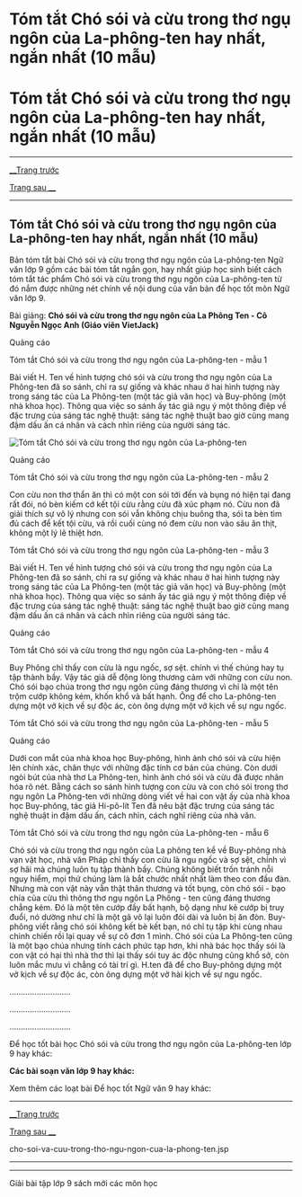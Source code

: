 # Tóm tắt Chó sói và cừu trong thơ ngụ ngôn của La-phông-ten hay nhất, ngắn nhất (10 mẫu)

# Tóm tắt Chó sói và cừu trong thơ ngụ ngôn của La-phông-ten hay nhất, ngắn nhất (10 mẫu)

* * *

[__Trang trước](https://vietjack.com/soan-van-lop-9/cho-soi-va-cuu-trong-tho-ngu-ngon-cua-la-phong-ten.jsp)

[Trang sau __](https://vietjack.com/soan-van-lop-9/cho-soi-va-cuu-trong-tho-ngu-ngon-cua-la-phong-ten.jsp)

* * *

## Tóm tắt Chó sói và cừu trong thơ ngụ ngôn của La-phông-ten hay nhất, ngắn nhất (10 mẫu)

Bản tóm tắt bài Chó sói và cừu trong thơ ngụ ngôn của La-phông-ten Ngữ văn lớp 9 gồm các bài tóm tắt ngắn gọn, hay nhất giúp học sinh biết cách tóm tắt tác phẩm Chó sói và cừu trong thơ ngụ ngôn của La-phông-ten từ đó nắm được những nét chính về nội dung của văn bản để học tốt môn Ngữ văn lớp 9.

Bài giảng: **Chó sói và cừu trong thơ ngụ ngôn của La Phông Ten - Cô Nguyễn Ngọc Anh (Giáo viên VietJack)**

Quảng cáo

Tóm tắt Chó sói và cừu trong thơ ngụ ngôn của La-phông-ten - mẫu 1

Bài viết H. Ten về hình tượng chó sói và cừu trong thơ ngụ ngôn của La Phông-ten đã so sánh, chỉ ra sự giống và khác nhau ở hai hình tượng này trong sáng tác của La Phông-ten (một tác giả văn học) và Buy-phông (một nhà khoa học). Thông qua việc so sánh ấy tác giả ngụ ý một thông điệp về đặc trưng của sáng tác nghệ thuật: sáng tác nghệ thuật bao giờ cũng mang đậm dấu ấn cá nhân và cách nhìn riêng của người sáng tác. 

![Tóm tắt Chó sói và cừu trong thơ ngụ ngôn của La-phông-ten](https://vietjack.com/soan-van-lop-9/images/tom-tat-cho-soi-va-cuu-abs1.png)

Quảng cáo

Tóm tắt Chó sói và cừu trong thơ ngụ ngôn của La-phông-ten - mẫu 2

Con cừu non thơ thẩn ăn thì có một con sói tới đến và bụng nó hiện tại đang rất đói, nó bèn kiếm cớ kết tội cừu rằng cừu đã xúc phạm nó. Cừu non đã giải thích sự vô lý nhưng con sói vẫn không chịu buông tha, sói ta bèn tìm đủ cách để kết tội cừu, và rồi cuối cùng nó đem cừu non vào sâu ăn thịt, không một lý lẽ thiệt hơn.

Tóm tắt Chó sói và cừu trong thơ ngụ ngôn của La-phông-ten - mẫu 3

Bài viết H. Ten về hình tượng chó sói và cừu trong thơ ngụ ngôn của La Phông-ten đã so sánh, chỉ ra sự giống và khác nhau ở hai hình tượng này trong sáng tác của La Phông-ten (một tác giả văn học) và Buy-phông (một nhà khoa học). Thông qua việc so sánh ấy tác giả ngụ ý một thông điệp về đặc trưng của sáng tác nghệ thuật: sáng tác nghệ thuật bao giờ cũng mang đậm dấu ấn cá nhân và cách nhìn riêng của người sáng tác.

Quảng cáo

Tóm tắt Chó sói và cừu trong thơ ngụ ngôn của La-phông-ten - mẫu 4

Buy Phông chỉ thấy con cừu là ngu ngốc, sợ sệt. chính vì thế chúng hay tụ tập thành bầy. Vậy tác giả dễ động lòng thương cảm với những con cừu non. Chó sói bạo chúa trong thơ ngụ ngôn cũng đáng thương vì chỉ là một tên trộm cướp không kém, khốn khổ và bất hạnh. Ông để cho La-phông-ten dựng một vở kịch về sự độc ác, còn ông dựng một vở kịch về sự ngu ngốc.

Tóm tắt Chó sói và cừu trong thơ ngụ ngôn của La-phông-ten - mẫu 5

Quảng cáo

Dưới con mắt của nhà khoa học Buy-phông, hình ảnh chó sói và cừu hiện lên chính xác, chân thực với những đặc tính cơ bản của chúng. Còn dưới ngòi bút của nhà thơ La Phông-ten, hình ảnh chó sói và cừu đã được nhân hóa rõ nét. Bằng cách so sánh hình tượng con cừu và con chó sói trong thơ ngụ ngôn La Phông-ten với những dòng viết về hai con vật ấy của nhà khoa học Buy-phông, tác giả Hi-pô-lít Ten đã nêu bật đặc trưng của sáng tác nghệ thuật in đậm dấu ấn, cách nhìn, cách nghĩ riêng của nhà văn.

Tóm tắt Chó sói và cừu trong thơ ngụ ngôn của La-phông-ten - mẫu 6

Chó sói và cừu trong thơ ngụ ngôn của La phông ten kể về Buy-phông nhà vạn vật học, nhà văn Pháp chỉ thấy con cừu là ngu ngốc và sợ sệt, chính vì sợ hãi mà chúng luôn tụ tập thành bầy. Chúng không biết trốn tránh nỗi nguy hiểm, mọi thứ chúng làm là bắt chước nhất nhất làm theo con đầu đàn. Nhưng mà con vật này vẫn thật thân thương và tốt bụng, còn chó sói - bạo chía của cừu thì thông thơ ngụ ngôn La Phông - ten cũng đáng thương chẳng kém. Đó là một tên cướp đầy bất hạnh, bộ dạng như kẻ cướp bị truy đuổi, nó dường như chỉ là một gã vô lại luôn đói dài và luôn bị ăn đòn. Buy-phông viết rằng chó sói không kết bè kết bạn, nó chỉ tụ tập khi cùng nhau chinh chiến rồi lại quay về sự cô đơn 1 mình. Chó sói của La Phông-ten cũng là một bạo chúa nhưng tính cách phức tạp hơn, khi nhà bác học thấy sói là con vật có hại thì nhà thơ thì lại thấy sói tuy ác độc nhưng cũng khổ sở, còn luôn mắc mưu vì chẳng có tài trí gì. H.ten đã để cho Buy-phông dựng một vở kịch về sự độc ác, còn ông dựng một vở hài kịch về sự ngu ngốc.

...........................

...........................

...........................

Để học tốt bài học Chó sói và cừu trong thơ ngụ ngôn của La-phông-ten lớp 9 hay khác:

**Các bài soạn văn lớp 9 hay khác:**

Xem thêm các loạt bài Để học tốt Ngữ văn 9 hay khác:

* * *

[__Trang trước](https://vietjack.com/soan-van-lop-9/cho-soi-va-cuu-trong-tho-ngu-ngon-cua-la-phong-ten.jsp)

[Trang sau __](https://vietjack.com/soan-van-lop-9/cho-soi-va-cuu-trong-tho-ngu-ngon-cua-la-phong-ten.jsp)

cho-soi-va-cuu-trong-tho-ngu-ngon-cua-la-phong-ten.jsp

* * *

* * *

Giải bài tập lớp 9 sách mới các môn học
